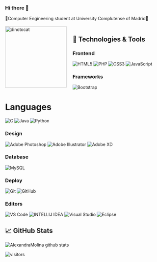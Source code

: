 ### Hi there 🔭

💬Computer Engineering student at University Complutense of Madrid💬
<br>
<br>
<img src="https://i.pinimg.com/originals/ea/d5/fe/ead5fe2465ac150d95a9fa896bba3a6d.jpg" alt="dinotocat" style="float: left; margin-right: 20px;" width="200px" />

<!--
**AlexandraMolina/AlexandraMolina** is a ✨ _special_ ✨ repository because its `README.md` (this file) appears on your GitHub profile.

Here are some ideas to get you started:

- 🔭 I’m currently working on ...
- 🌱 I’m currently learning ...
- 👯 I’m looking to collaborate on ...
- 🤔 I’m looking for help with ...
- 💬 Ask me about ...
- 📫 How to reach me: ...
- 😄 Pronouns: ...
- ⚡ Fun fact: ...
-->
## 🔧 Technologies & Tools

### Frontend

![HTML5](https://img.shields.io/badge/-HTML5-%23E44D27?style=flat-square&logo=html5&logoColor=ffffff)
![PHP](https://img.shields.io/badge/-php-%232531?style=flat-square&logo=php&logoColor=ffffff)
![CSS3](https://img.shields.io/badge/-CSS3-%231572B6?style=flat-square&logo=css3)
![JavaScript](https://img.shields.io/badge/-JavaScript-black?style=flat-square&logo=javascript)

### Frameworks

![Bootstrap](https://img.shields.io/badge/-Bootstrap-563D7C?style=flat-square&logo=bootstrap)


# Languages

![C](https://img.shields.io/badge/-3d3d3d?style=flat&logo=c&logoColor=white)
![Java](https://img.shields.io/badge/Java-orange?style=flat&logo=java&logoColor=white)
![Python](https://img.shields.io/badge/python-3.1-blue?style=flat&logo=python&logoColor=blue)

### Design

![Adobe Photoshop](http://img.shields.io/badge/-Adobe%20Photoshop-26C9FF?style=flat-square&logo=adobe-photoshop&logoColor=ffffff)
![Adobe Illustrator](http://img.shields.io/badge/-Adobe%20Illustrator-FC8F30?style=flat-square&logo=adobe-illustrator&logoColor=ffffff)
![Adobe XD](http://img.shields.io/badge/-Adobe%20XD-fe61f6?style=flat-square&logo=adobe-XD&logoColor=ffffff)


### Database

![MySQL](https://img.shields.io/badge/-MySQL-black?style=flat-square&logo=mysql)


### Deploy

![Git](https://img.shields.io/badge/-Git-black?style=flat-square&logo=git)
![GitHub](https://img.shields.io/badge/-GitHub-181717?style=flat-square&logo=github)

### Editors

![VS Code](http://img.shields.io/badge/-VS%20Code-007ACC?style=flat-square&logo=visual-studio-code)
![INTELLIJ IDEA](https://img.shields.io/badge/-Intellij%20Idea-000508?style=flat-square&logo=intellij-idea)
![Visual Studio](https://img.shields.io/badge/-Visual%20Studio-90007d?style=flat-square&logo=visual-studio)
![Eclipse](https://img.shields.io/badge/-Eclipse-11000f?style=flat-square&logo=eclipse)


## &#x1f4c8; GitHub Stats


![AlexandraMolina github stats](https://github-readme-stats.vercel.app/api?username=AlexandraMolina&count_private=true&show_icons=true&theme=radical&include_all_commits=true)

![visitors](https://visitor-badge.glitch.me/badge?page_id=AlexandraMolina.AlexandraMolina)

